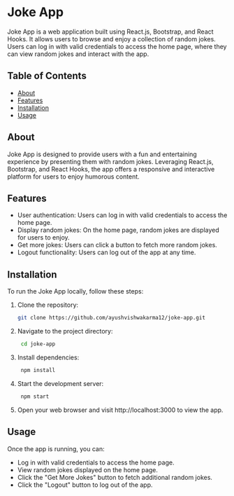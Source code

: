 # Joke App

Joke App is a web application built using React.js, Bootstrap, and React Hooks. It allows users to browse and enjoy a collection of random jokes. Users can log in with valid credentials to access the home page, where they can view random jokes and interact with the app.

## Table of Contents

- [About](#about)
- [Features](#features)
- [Installation](#installation)
- [Usage](#usage)

## About

Joke App is designed to provide users with a fun and entertaining experience by presenting them with random jokes. Leveraging React.js, Bootstrap, and React Hooks, the app offers a responsive and interactive platform for users to enjoy humorous content.

## Features

- User authentication: Users can log in with valid credentials to access the home page.
- Display random jokes: On the home page, random jokes are displayed for users to enjoy.
- Get more jokes: Users can click a button to fetch more random jokes.
- Logout functionality: Users can log out of the app at any time.

## Installation

To run the Joke App locally, follow these steps:

1. Clone the repository:
   ```sh
   git clone https://github.com/ayushvishwakarma12/joke-app.git
2. Navigate to the project directory:
   ```sh
    cd joke-app
3. Install dependencies:
   ```sh
    npm install
4. Start the development server:
   ```sh
    npm start
5. Open your web browser and visit http://localhost:3000 to view the app.

## Usage
Once the app is running, you can:

- Log in with valid credentials to access the home page.
- View random jokes displayed on the home page.
- Click the "Get More Jokes" button to fetch additional random jokes.
- Click the "Logout" button to log out of the app.
